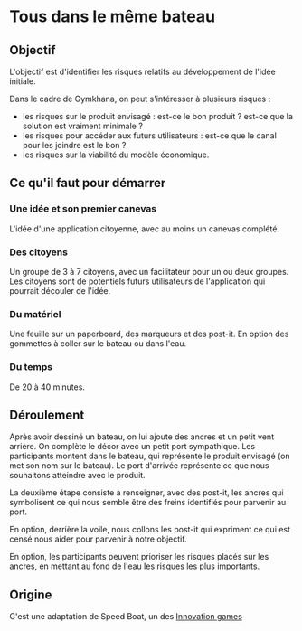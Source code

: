 # Tous dans le même bateau

## Objectif
L'objectif est d'identifier les risques relatifs au développement de l'idée initiale.

Dans le cadre de Gymkhana, on peut s'intéresser à plusieurs risques :

- les risques sur le produit envisagé : est-ce  le bon produit ? est-ce que la solution est vraiment minimale ?
- les risques pour accéder aux futurs utilisateurs : est-ce que le canal pour les joindre est le bon ?
- les risques sur la viabilité du modèle économique.

## Ce qu'il faut pour démarrer

### Une idée et son premier canevas
L'idée d'une application citoyenne, avec au moins un canevas complété.

### Des citoyens
Un groupe de 3 à 7 citoyens, avec un facilitateur pour un ou deux groupes. Les citoyens sont de potentiels futurs utilisateurs de l'application qui pourrait découler de l'idée.

### Du matériel
Une feuille sur un paperboard, des marqueurs et des post-it.
En option des gommettes à coller sur le bateau ou dans l'eau.

### Du temps
De 20 à 40 minutes.

## Déroulement
Après avoir dessiné un bateau, on lui ajoute des ancres et un petit vent arrière. On complète le décor avec un petit port sympathique.
Les participants montent dans le bateau, qui représente le produit envisagé (on met son nom sur le bateau). Le port d'arrivée représente ce que nous souhaitons atteindre avec le produit.

La deuxième étape consiste à renseigner, avec des post-it, les ancres qui symbolisent ce qui nous semble être des freins identifiés pour parvenir au port.

En option, derrière la voile, nous collons les post-it qui expriment ce qui est censé nous aider pour parvenir à notre objectif.

En option, les participants peuvent prioriser les risques placés sur les ancres, en mettant au fond de l'eau les risques les plus importants.

## Origine
C'est une adaptation de Speed Boat, un des [Innovation games](http://innovationgames.com/speed-boat/)

